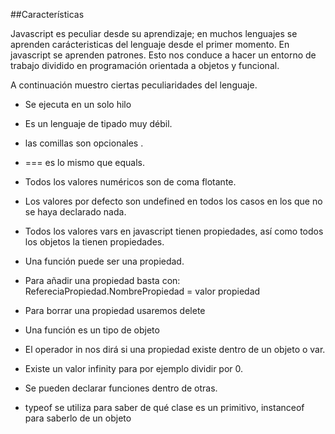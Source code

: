 ##Características 

Javascript es peculiar desde su aprendizaje; en muchos lenguajes se aprenden  carácteristicas del lenguaje desde el primer momento. En javascript se aprenden patrones. Esto nos conduce a hacer un entorno de trabajo dividido en programación orientada a objetos y funcional.

A continuación muestro ciertas peculiaridades del lenguaje. 

* Se ejecuta en un solo hilo

* Es un lenguaje de tipado muy débil.
  
* las comillas son opcionales	.

* === es lo mismo que equals.

* Todos los valores numéricos son de coma flotante.

* Los valores por defecto son undefined  en todos los casos en los que no se haya declarado nada.
	
* Todos los valores vars en javascript tienen propiedades, así como todos los objetos la tienen propiedades.

* Una función puede ser una propiedad.

* Para añadir una propiedad basta con: RefereciaPropiedad.NombrePropiedad = valor propiedad

* Para borrar una propiedad usaremos delete

* Una función es un tipo de objeto

* El operador in nos dirá si una propiedad existe dentro de un objeto o var.

* Existe un valor infinity para por ejemplo dividir por 0.

* Se pueden declarar funciones dentro de otras.

* typeof  se utiliza para saber de qué clase es un primitivo, instanceof para saberlo de un objeto

